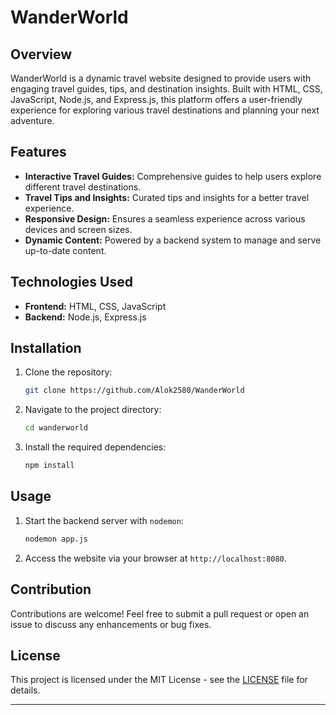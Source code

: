 

# WanderWorld

## Overview

WanderWorld is a dynamic travel website designed to provide users with engaging travel guides, tips, and destination insights. Built with HTML, CSS, JavaScript, Node.js, and Express.js, this platform offers a user-friendly experience for exploring various travel destinations and planning your next adventure.

## Features

- **Interactive Travel Guides:** Comprehensive guides to help users explore different travel destinations.
- **Travel Tips and Insights:** Curated tips and insights for a better travel experience.
- **Responsive Design:** Ensures a seamless experience across various devices and screen sizes.
- **Dynamic Content:** Powered by a backend system to manage and serve up-to-date content.

## Technologies Used

- **Frontend:** HTML, CSS, JavaScript
- **Backend:** Node.js, Express.js

## Installation

1. Clone the repository:
   ```bash
   git clone https://github.com/Alok2580/WanderWorld
   ```

2. Navigate to the project directory:
   ```bash
   cd wanderworld
   ```

3. Install the required dependencies:
   ```bash
   npm install
   ```

## Usage

1. Start the backend server with `nodemon`:
   ```bash
   nodemon app.js
   ```

2. Access the website via your browser at `http://localhost:8080`.

## Contribution

Contributions are welcome! Feel free to submit a pull request or open an issue to discuss any enhancements or bug fixes.

## License

This project is licensed under the MIT License - see the [LICENSE](LICENSE) file for details.

---
